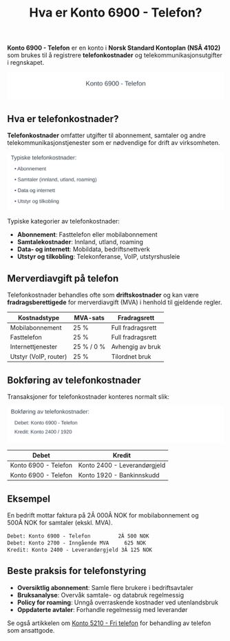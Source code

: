 ﻿---
title: "Hva er Konto 6900 - Telefon?"
seoTitle: "6900-telefon"
meta_description: '**Konto 6900 - Telefon** er en konto i **Norsk Standard Kontoplan (NSÂ 4102)** som brukes til å registrere **telefonkostnader** og telekommunikasjonsutgifter i...'
slug: 6900-telefon
type: blog
layout: pages/single
---

**Konto 6900 - Telefon** er en konto i **Norsk Standard Kontoplan (NSÂ 4102)** som brukes til å registrere **telefonkostnader** og telekommunikasjonsutgifter i regnskapet.

![Illustrasjon av konto 6900 Telefon](6900-telefon-image.svg)

## Hva er telefonkostnader?

**Telefonkostnader** omfatter utgifter til abonnement, samtaler og andre telekommunikasjonstjenester som er nødvendige for drift av virksomheten.

![Typiske telefonkostnader](telefon-kategorier.svg)

Typiske kategorier av telefonkostnader:

* **Abonnement**: Fasttelefon eller mobilabonnement
* **Samtalekostnader**: Innland, utland, roaming
* **Data- og internett**: Mobildata, bedriftsnettverk
* **Utstyr og tilkobling**: Telekonferanse, VoIP, utstyrshusleie

## Merverdiavgift på telefon

Telefonkostnader behandles ofte som **driftskostnader** og kan være **fradragsberettigede** for merverdiavgift (MVA) i henhold til gjeldende regler.

| Kostnadstype         | MVA-sats    | Fradragsrett        |
|----------------------|-------------|---------------------|
| Mobilabonnement      | 25 %        | Full fradragsrett   |
| Fasttelefon          | 25 %        | Full fradragsrett   |
| Internettjenester    | 25 % / 0 %  | Avhengig av bruk    |
| Utstyr (VoIP, router)| 25 %        | Tilordnet bruk      |

## Bokføring av telefonkostnader

Transaksjoner for telefonkostnader konteres normalt slik:

![Bokføring av telefonkostnader](telefon-bokforing.svg)

| Debet                                   | Kredit                           |
|-----------------------------------------|----------------------------------|
| Konto 6900 - Telefon                    | Konto 2400 - Leverandørgjeld     |
| Konto 6900 - Telefon                    | Konto 1920 - Bankinnskudd        |

## Eksempel

En bedrift mottar faktura på 2Â 000Â NOK for mobilabonnement og 500Â NOK for samtaler (ekskl. MVA).

```plaintext
Debet: Konto 6900 - Telefon         2Â 500 NOK
Debet: Konto 2700 - Inngående MVA     625 NOK
Kredit: Konto 2400 - Leverandørgjeld 3Â 125 NOK
```

## Beste praksis for telefonstyring

* **Oversiktlig abonnement**: Samle flere brukere i bedriftsavtaler
* **Bruksanalyse**: Overvåk samtale- og databruk regelmessig
* **Policy for roaming**: Unngå overraskende kostnader ved utenlandsbruk
* **Oppdaterte avtaler**: Forhandle regelmessig med leverandør

Se også artikkelen om [Konto 5210 - Fri telefon](/blogs/kontoplan/5210-fri-telefon "Konto 5210 - Fri telefon: Regnskapsføring av fri telefon som ansattgode i Norsk Kontoplan") for behandling av telefon som ansattgode.







